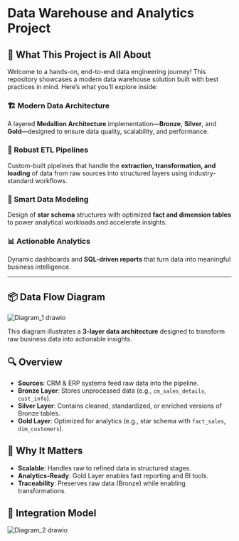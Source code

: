# Data Warehouse and Analytics Project

## 🚀 What This Project is All About

Welcome to a hands-on, end-to-end data engineering journey! This repository showcases a modern data warehouse solution built with best practices in mind. Here’s what you’ll explore inside:

### 🏗️ Modern Data Architecture
A layered **Medallion Architecture** implementation—**Bronze**, **Silver**, and **Gold**—designed to ensure data quality, scalability, and performance.

### 🔄 Robust ETL Pipelines
Custom-built pipelines that handle the **extraction, transformation, and loading** of data from raw sources into structured layers using industry-standard workflows.

### 🧠 Smart Data Modeling
Design of **star schema** structures with optimized **fact and dimension tables** to power analytical workloads and accelerate insights.

### 📊 Actionable Analytics
Dynamic dashboards and **SQL-driven reports** that turn data into meaningful business intelligence.

---

## 📦 Data Flow Diagram 

![Diagram_1 drawio](https://github.com/user-attachments/assets/de69d475-0179-4b37-b487-775e71ee1dea) 

This diagram illustrates a **3-layer data architecture** designed to transform raw business data into actionable insights.  

## 🔍 Overview  

- **Sources**: CRM & ERP systems feed raw data into the pipeline.  
- **Bronze Layer**: Stores unprocessed data (e.g., `cm_sales_details`, `cust_info`).  
- **Silver Layer**: Contains cleaned, standardized, or enriched versions of Bronze tables.  
- **Gold Layer**: Optimized for analytics (e.g., star schema with `fact_sales`, `dim_customers`).  

## 🚀 Why It Matters  
- **Scalable**: Handles raw to refined data in structured stages.  
- **Analytics-Ready**: Gold Layer enables fast reporting and BI tools.  
- **Traceability**: Preserves raw data (Bronze) while enabling transformations.

## 🧱 Integration Model

![Diagram_2 drawio](https://github.com/user-attachments/assets/9983fe49-c689-4a3e-b868-35960df847df)




